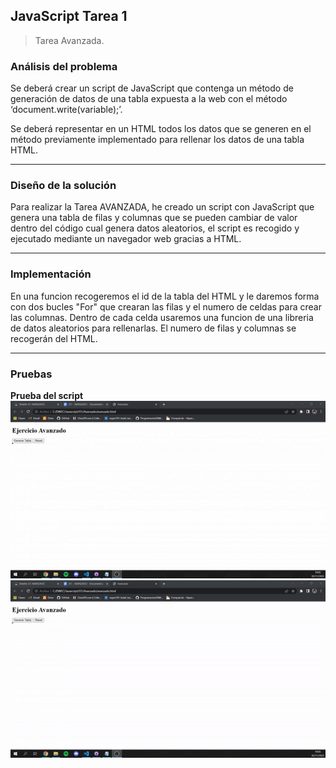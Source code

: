 ## JavaScript Tarea 1

> Tarea Avanzada.

###  Análisis del problema

Se deberá crear un script de JavaScript que contenga un método de generación de datos de una tabla expuesta a la web con el método ‘document.write(variable);’.

Se deberá representar en un HTML todos los datos que se generen en el método previamente implementado para rellenar los datos de una tabla HTML.

---

###  Diseño de la solución

Para realizar la Tarea AVANZADA, he creado un script con JavaScript que genera una tabla de filas y columnas que se pueden
 cambiar de valor dentro del código cual genera datos aleatorios, el script es recogido y ejecutado mediante un navegador web gracias a HTML.

---

### Implementación

En una funcion  recogeremos el id de la tabla del HTML y le daremos forma con dos bucles "For" que crearan las filas y el numero de celdas para crear las columnas. Dentro de cada celda usaremos una funcion de una libreria de datos aleatorios para rellenarlas. El numero de filas y columnas se recogerán del HTML.

---
###  Pruebas

**Prueba del script**
<br/>
![Prueba GIF](https://github.com/FranciscoManuelLopezCabrera/DWEC/blob/main/Javascript/JS1/Avanzado/gif1.gif "Gif 1 Prueba")
<br/>
![Prueba GIF](https://github.com/FranciscoManuelLopezCabrera/DWEC/blob/main/Javascript/JS1/Avanzado/gif2.gif "Gif 2 Prueba")


